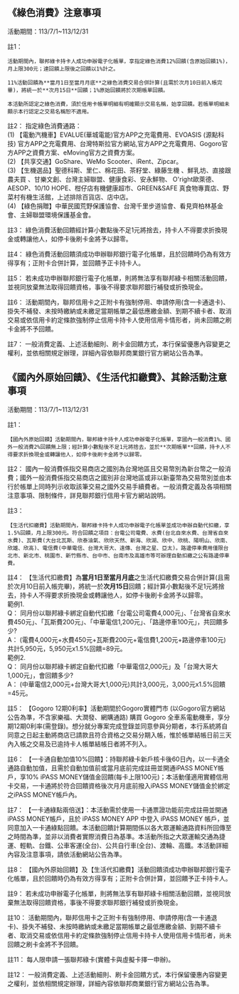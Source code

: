 ## 《綠色消費》注意事項

活動期間：113/7/1~113/12/31

註1：

    活動期間內，聯邦綠卡持卡人成功申辦電子化帳單，享指定綠色消費12%回饋(含原始回饋1%)，月上限300元；達回饋上限後之回饋以1%計之。

    11%活動回饋為**當月1日至當月月底**之綠色消費交易合併計算(且需於次月10日前入帳完畢)，將統一於**次月15日**回饋；1%原始回饋將於次期帳單回饋。

    本活動所認定之綠色消費，須於信用卡帳單明細有明確顯示交易名稱，始享回饋。若帳單明細未顯示本行認定之交易名稱恕不適用。

註2：	指定綠色消費通路：<br>
(1)	【電動汽機車】EVALUE(華城電能)官方APP之充電費用、EVOASIS (源點科技) 官方APP之充電費用、台灣特斯拉官方網站,官方APP之充電費用、Gogoro官方APP之資費方案、eMoving官方之資費方案。<br>
(2)	【共享交通】GoShare、WeMo Scooter、iRent、Zipcar。<br>
(3)	【生機選品】聖德科斯、里仁、棉花田、茶籽堂、綠藤生機 、鮮乳坊、直接跟農夫買 、甘樂文創、台灣主婦聯盟、健康食彩、安永鮮物、 O'right歐萊德、AESOP、10/10 HOPE、柑仔店有機健康超市、GREEN&SAFE 真食物專賣店、野菜村有機生活館，上述排除百貨店、店中店。<br>
(4)	【綠色捐贈】中華民國荒野保護協會、台灣千里步道協會、看見齊柏林基金會、主婦聯盟環境保護基金會。

註3：	綠色消費活動回饋經計算小數點後不足1元將捨去，持卡人不得要求折換現金或轉讓他人，如停卡後刷卡金將予以歸零。

註4：	綠色消費活動回饋須成功申辦聯邦銀行電子化帳單，且於回饋時仍為有效方得享有；正附卡合併計算，並回饋予正卡持卡人。

註5：	若未成功申辦聯邦銀行電子化帳單，則將無法享有聯邦綠卡相關活動回饋，並視同放棄無法取得回饋資格，事後不得要求聯邦銀行補發或折換現金。

註6：	活動期間內，聯邦信用卡之正附卡有強制停用、申請停用(含一卡通退卡)、掛失不補發、未按時繳納或未繳足當期帳單之最低應繳金額、到期不續卡者、取消交易或依信用卡約定條款強制停止信用卡持卡人使用信用卡情形者，尚未回饋之刷卡金將不予回饋。

註7：	一般消費定義、上述活動細則、刷卡金回饋方式，本行保留優惠內容變更之權利，並依相關規定辦理，詳細內容依聯邦商業銀行官方網站公告為準。

## 《國內外原始回饋》、《生活代扣繳費》、其餘活動注意事項

活動期間：113/7/1~113/12/31

註1：
    
    【國內外原始回饋】活動期間內，聯邦綠卡持卡人成功申辦電子化帳單，享國內一般消費1%、國外一般消費2%回饋無上限；經計算小數點後不足1元將捨去，並於**次期帳單**回饋，持卡人不得要求折換現金或轉讓他人，如停卡後刷卡金將予以歸零。

註2：	國內一般消費係指交易商店之國別為台灣地區且交易幣別為新台幣之一般消費；國外一般消費係指交易商店之國別非台灣地區或非以新臺幣為交易幣別並由本行於帳單上同時列示收取該筆交易之國外交易手續費者。一般消費定義及各項相關注意事項、限制條件，詳見聯邦銀行信用卡官方網站說明。

註3：
    
    【生活代扣繳費】活動期間內，聯邦綠卡持卡人成功申辦電子化帳單並成功申辦自動代扣繳，享1.5%回饋，月上限300元。符合回饋之項目：台電公司電費、水費(台北自來水費、台灣省自來水費)、瓦斯費(大台北瓦斯、欣泰油氣、欣欣天然、新海、欣湖、欣中、欣桃、陽明山、欣南、欣雄、欣高)、電信費(中華電信、台灣大哥大、遠傳、台灣之星、亞太)。路邊停車費用僅限台北市、新北市、桃園市、新竹縣市、台中市、台南市及高雄市等可辦理自動扣繳之公有路邊停車費。

註4：	【生活代扣繳費】為**當月1日至當月月底**之生活代扣繳費交易合併計算(且需於次月10日前入帳完畢)，將統一於**次月15日**回饋；經計算小數點後不足1元將捨去，持卡人不得要求折換現金或轉讓他人，如停卡後刷卡金將予以歸零。<br>
範例1.<br>
Q：	同月份以聯邦綠卡綁定自動代扣繳「台電公司電費4,000元」、「台灣省自來水費450元」、「瓦斯費200元」、「中華電信1,200元」、「路邊停車100元」，共回饋多少?<br>
A：	(電費4,000元+水費450元+瓦斯費200元+電信費1,200元+路邊停車100元)共計5,950元，5,950元x1.5%回饋=89元。<br>
範例2.<br>
Q：	同月份以聯邦綠卡綁定自動代扣繳「中華電信2,000元」及「台灣大哥大1,000元」，會回饋多少?<br>
A：	(中華電信2,000元+台灣大哥大1,000元)共計3,000元，3,000元x1.5%回饋=45元。

註5：	【Gogoro 12期0利率】活動期間於Gogoro實體門市 (以Gogoro官方網站公告為準，不含家樂福、大潤發、網購通路) 購買 Gogoro 全車系電動機車，享分期12期0利率(需登錄)。想分就分專案完成登錄並同意參與分期者，本行系統將自同意之日起主動將商店已請款且符合資格之交易分期入帳，惟於帳單結帳日前三天內入帳之交易及已逾持卡人帳單結帳日者將不列入。

註6：	【一卡通自動加值10%回饋】：持聯邦綠卡新戶核卡後60日內，以一卡通全通路自動加值，且需於自動加值前或當月底前完成註冊並開通iPASS MONEY帳戶，享10% iPASS MONEY儲值金回饋(每卡上限100元)；本活動僅適用實體信用卡交易，一卡通將於符合回饋資格後次月月底前撥入iPASS MONEY儲值金於綁定之iPASS MONEY帳戶內。

註7：	【一卡通綠點兩倍送】：本活動需於使用一卡通票證功能前完成註冊並開通iPASS MONEY帳戶，且於 iPASS MONEY APP 中登入 iPASS MONEY 帳戶，並同意加入一卡通綠點回饋。本活動回饋計算期間係以各大眾運輸通路資料所回傳至之時間為準，並非以消費者實際消費日為基準。本活動所指之大眾運輸交通為捷運、輕軌、台鐵、公車客運(全台)、公共自行車(全台)、渡輪、高鐵。本活動詳細內容及注意事項，請依活動網站公告為準。

註8：	【國內外原始回饋】及【生活代扣繳費】活動回饋須成功申辦聯邦銀行電子化帳單，且於回饋時仍為有效方得享有；正附卡合併計算，並回饋予正卡持卡人。

註9：	若未成功申辦電子化帳單，則將無法享有聯邦綠卡相關活動回饋，並視同放棄無法取得回饋資格，事後不得要求聯邦銀行補發或折換現金。

註10：	活動期間內，聯邦信用卡之正附卡有強制停用、申請停用(含一卡通退卡)、掛失不補發、未按時繳納或未繳足當期帳單之最低應繳金額、到期不續卡者、取消交易或依信用卡約定條款強制停止信用卡持卡人使用信用卡情形者，尚未回饋之刷卡金將不予回饋。

註11：	每人限申請一張聯邦綠卡(實體卡與虛擬卡擇一申辦)。

註12：	一般消費定義、上述活動細則、刷卡金回饋方式，本行保留優惠內容變更之權利，並依相關規定辦理，詳細內容依聯邦商業銀行官方網站公告為準。
